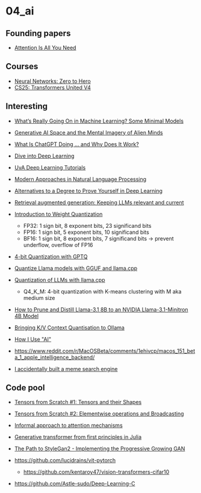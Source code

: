 # 04_ai

## Founding papers

- [Attention Is All You Need](https://arxiv.org/abs/1706.03762)

## Courses

- [Neural Networks: Zero to Hero](https://karpathy.ai/zero-to-hero.html)
- [CS25: Transformers United V4](https://web.stanford.edu/class/cs25/)

## Interesting

- [What’s Really Going On in Machine Learning? Some Minimal Models](https://writings.stephenwolfram.com/2024/08/whats-really-going-on-in-machine-learning-some-minimal-models/)
- [Generative AI Space and the Mental Imagery of Alien Minds](https://writings.stephenwolfram.com/2023/07/generative-ai-space-and-the-mental-imagery-of-alien-minds/)
- [What Is ChatGPT Doing … and Why Does It Work?](https://writings.stephenwolfram.com/2023/02/what-is-chatgpt-doing-and-why-does-it-work/)

- [Dive into Deep Learning](https://d2l.ai/index.html)
- [UvA Deep Learning Tutorials](https://uvadlc-notebooks.readthedocs.io/en/latest/)
- [Modern Approaches in Natural Language Processing](https://slds-lmu.github.io/seminar_nlp_ss20/)
- [Alternatives to a Degree to Prove Yourself in Deep Learning](https://www.fast.ai/posts/2017-04-06-alternatives.html)

- [Retrieval augmented generation: Keeping LLMs relevant and current](https://stackoverflow.blog/2023/10/18/retrieval-augmented-generation-keeping-llms-relevant-and-current/)
- [Introduction to Weight Quantization](https://towardsdatascience.com/introduction-to-weight-quantization-2494701b9c0c)
  - FP32: 1 sign bit, 8 exponent bits, 23 significand bits
  - FP16: 1 sign bit, 5 exponent bits, 10 significand bits
  - BF16: 1 sign bit, 8 exponent bits, 7 significand bits -> prevent underflow,
    overflow of FP16
- [4-bit Quantization with GPTQ](https://towardsdatascience.com/4-bit-quantization-with-gptq-36b0f4f02c34)
- [Quantize Llama models with GGUF and llama.cpp](https://towardsdatascience.com/quantize-llama-models-with-ggml-and-llama-cpp-3612dfbcc172)
- [Quantization of LLMs with llama.cpp](https://medium.com/@ingridwickstevens/quantization-of-llms-with-llama-cpp-9bbf59deda35)
  - Q4_K_M: 4-bit quantization with K-means clustering with M aka medium size
- [How to Prune and Distill Llama-3.1 8B to an NVIDIA Llama-3.1-Minitron 4B Model](https://developer.nvidia.com/blog/how-to-prune-and-distill-llama-3-1-8b-to-an-nvidia-llama-3-1-minitron-4b-model/)
- [Bringing K/V Context Quantisation to Ollama](https://smcleod.net/2024/12/bringing-k/v-context-quantisation-to-ollama/)

- [How I Use "AI"](https://nicholas.carlini.com/writing/2024/how-i-use-ai.html)
- https://www.reddit.com/r/MacOSBeta/comments/1ehivcp/macos_151_beta_1_apple_intelligence_backend/
- [I accidentally built a meme search engine](https://harper.blog/2024/04/12/i-accidentally-built-a-meme-search-engine/)

## Code pool

- [Tensors from Scratch #1: Tensors and their Shapes](https://maharshi.bearblog.dev/tensors-from-scratch-part-1/)
- [Tensors from Scratch #2: Elementwise operations and Broadcasting](https://maharshi.bearblog.dev/tensors-from-scratch-part-2/)
- [Informal approach to attention mechanisms](https://maharshi.bearblog.dev/informal-approach-to-attention-in-transformers/)
- [Generative transformer from first principles in Julia](https://liorsinai.github.io/machine-learning/2024/03/23/transformers-gpt.html)
- [The Path to StyleGan2 - Implementing the Progressive Growing GAN](https://ym2132.github.io/Progressive_GAN)

- https://github.com/lucidrains/vit-pytorch
  - https://github.com/kentaroy47/vision-transformers-cifar10
- https://github.com/Astle-sudo/Deep-Learning-C
